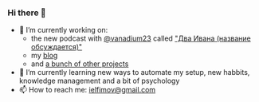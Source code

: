 ### Hi there 👋


- 🔭 I’m currently working on:
  - the new podcast with [@vanadium23](https://github.com/vanadium23) called ["Два Ивана (название обсуждается)"](https://doubleivan.ru)
  - my [blog](https://biozz.dev/blog/)
  - and [a bunch of other projects](https://biozz.dev/projects/)
- 🌱 I’m currently learning new ways to automate my setup, new habbits, knowledge management and a bit of psychology
- 📫 How to reach me: [ielfimov@gmail.com](mailto:ielfimov@gmail.com)
